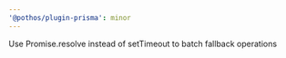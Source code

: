 ```yaml
---
'@pothos/plugin-prisma': minor
---
```


Use Promise.resolve instead of setTimeout to batch fallback operations
